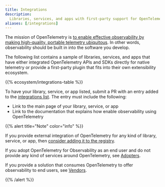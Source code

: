 ```yaml
---
title: Integrations
description:
  Libraries, services, and apps with first-party support for OpenTelemetry.
aliases: [/integrations]
---
```


The mission of OpenTelemetry is
[to enable effective observability by making high-quality, portable telemetry ubiquitous](/community/mission/).
In other words, observability should be built in into the software
you develop.

The following list contains a sample of libraries, services, and apps
that have either integrated OpenTelemetry APIs and SDKs directly for
native telemetry or provide a first-party plugin that fits into their own
extensibility ecosystem.

{{% ecosystem/integrations-table %}}

To have your library, service, or app listed, submit a PR with an entry added to
the
[integrations list](https://github.com/open-telemetry/opentelemetry.io/tree/main/data/ecosystem/integrations.yaml).
The entry must include the following:

- Link to the main page of your library, service, or app
- Link to the documentation that explains how enable observability using
  OpenTelemetry

{{% alert title="Note" color="info" %}}

If you provide external integration of OpenTelemetry for any kind of library,
service, or app, then [consider adding it to the registry](/ecosystem/registry/adding).

If you adopt OpenTelemetry for Observability as an end user and do not provide
any kind of services around OpenTelemetry, see [Adopters](/ecosystem/adopters).

If you provide a solution that consumes OpenTelemetry to offer observability to
end users, see [Vendors](/ecosystem/vendors).

{{% /alert %}}
